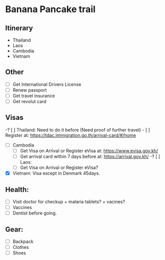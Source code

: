 # Banana Pancake trail

## Itinerary

- Thailand
- Laos
- Cambodia
- Vietnam

## Other

- [ ] Get International Drivers License
- [ ] Renew passport
- [ ] Get travel insurance
- [ ] Get revolut card

## Visas

-? [ ] Thailand: Need to do it before (Need proof of further travel)
    - [ ] Register at: https://tdac.immigration.go.th/arrival-card/#/home 
- [ ] Cambodia
    - [ ] Get Visa on Arrival or Register eVisa at: https://www.evisa.gov.kh/
    - [ ] Get arrival card within 7 days before at: https://arrival.gov.kh/
-? [ ] Laos: 
    - [ ] Get Visa on Arrival or Register eVisa?
- [x] Vietnam: Visa except in Denmark 45days.

## Health:

- [ ] Visit doctor for checkup + malaria tablets? + vacines?
- [ ] Vaccines
- [ ] Dentist before going.

## Gear:

- [ ] Backpack
- [ ] Clothes
- [ ] Shoes

